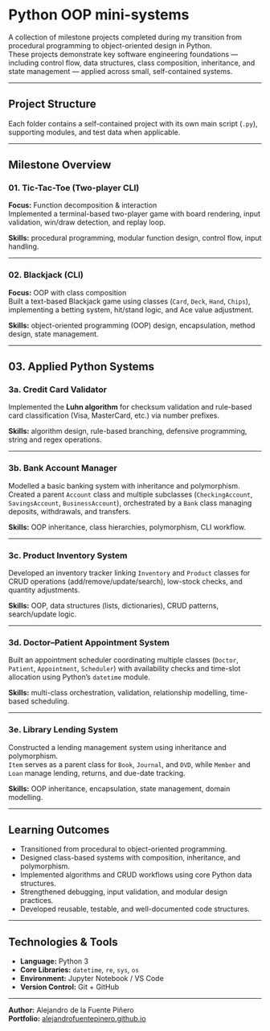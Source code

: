 # Python OOP mini-systems

A collection of milestone projects completed during my transition from procedural programming to object-oriented design in Python.  
These projects demonstrate key software engineering foundations — including control flow, data structures, class composition, inheritance, and state management — applied across small, self-contained systems.

---

## Project Structure
Each folder contains a self-contained project with its own main script (`.py`), supporting modules, and test data when applicable.


---

## Milestone Overview

### **01. Tic-Tac-Toe (Two-player CLI)**
**Focus:** Function decomposition & interaction  
Implemented a terminal-based two-player game with board rendering, input validation, win/draw detection, and replay loop.

**Skills:** procedural programming, modular function design, control flow, input handling.

---

### **02. Blackjack (CLI)**
**Focus:** OOP with class composition  
Built a text-based Blackjack game using classes (`Card`, `Deck`, `Hand`, `Chips`), implementing a betting system, hit/stand logic, and Ace value adjustment.

**Skills:** object-oriented programming (OOP) design, encapsulation, method design, state management.

---

## 03. Applied Python Systems

### **3a. Credit Card Validator**
Implemented the **Luhn algorithm** for checksum validation and rule-based card classification (Visa, MasterCard, etc.) via number prefixes.

**Skills:** algorithm design, rule-based branching, defensive programming, string and regex operations.

---

### **3b. Bank Account Manager**
Modelled a basic banking system with inheritance and polymorphism.  
Created a parent `Account` class and multiple subclasses (`CheckingAccount`, `SavingsAccount`, `BusinessAccount`), orchestrated by a `Bank` class managing deposits, withdrawals, and transfers.

**Skills:** OOP inheritance, class hierarchies, polymorphism, CLI workflow.

---

### **3c. Product Inventory System**
Developed an inventory tracker linking `Inventory` and `Product` classes for CRUD operations (add/remove/update/search), low-stock checks, and quantity adjustments.

**Skills:** OOP, data structures (lists, dictionaries), CRUD patterns, search/update logic.

---

### **3d. Doctor–Patient Appointment System**
Built an appointment scheduler coordinating multiple classes (`Doctor`, `Patient`, `Appointment`, `Scheduler`) with availability checks and time-slot allocation using Python’s `datetime` module.

**Skills:** multi-class orchestration, validation, relationship modelling, time-based scheduling.

---

### **3e. Library Lending System**
Constructed a lending management system using inheritance and polymorphism.  
`Item` serves as a parent class for `Book`, `Journal`, and `DVD`, while `Member` and `Loan` manage lending, returns, and due-date tracking.

**Skills:** OOP inheritance, encapsulation, state management, domain modelling.

---

## Learning Outcomes
- Transitioned from procedural to object-oriented programming.
- Designed class-based systems with composition, inheritance, and polymorphism.
- Implemented algorithms and CRUD workflows using core Python data structures.
- Strengthened debugging, input validation, and modular design practices.
- Developed reusable, testable, and well-documented code structures.

---

## Technologies & Tools
- **Language:** Python 3  
- **Core Libraries:** `datetime`, `re`, `sys`, `os`  
- **Environment:** Jupyter Notebook / VS Code  
- **Version Control:** Git + GitHub  


---

**Author:** Alejandro de la Fuente Piñero  
**Portfolio:** [alejandrofuentepinero.github.io](https://alejandrofuentepinero.github.io/datascience/) 


